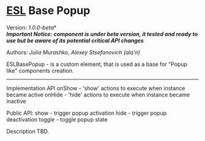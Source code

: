 # [ESL](../../../README.md) Base Popup

Version: *1.0.0-beta**  
***Important Notice: component is under beta version, it tested and ready to use but be aware of its potential critical API changes***

Authors: *Julia Murashko*, *Alexey Stsefanovich (ala'n)* 

ESLBasePopup - is a custom element, that is used as a base for "Popup like" components creation.

---

Implementation API
onShow - 'show' actions to execute when instance became active
onHide - 'hide' actions to execute when instance became inactive
 
Public API:
show - trigger popup activation
hide - trigger popup deactivation
toggle - toggle popup state

Description TBD.
